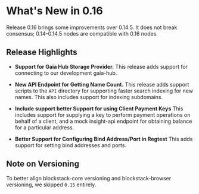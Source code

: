 What's New in 0.16
==================

Release 0.16 brings some improvements over 0.14.5.  It does not
break consensus; 0.14-0.14.5 nodes are compatible with 0.16 nodes.

Release Highlights
------------------

* **Support for Gaia Hub Storage Provider.** This release adds support for
connecting to our development gaia-hub.

* **New API Endpoint for Getting Name Count.** This release adds support scripts
to the `API` directory for supporting faster search indexing for new names. This
also includes support for indexing subdomains.

* **Include support better Support for using Client Payment Keys** This includes support
for supplying a key to perform payment operations on behalf of a client, and a mock insight-api
endpoint for obtaining balance for a particular address.

* **Better Support for Configuring Bind Address/Port in Regtest** This adds support for
setting bind addresses and ports.

Note on Versioning
------------------

To better align blockstack-core versioning and blockstack-browser versioning,
we skipped `0.15` entirely.

